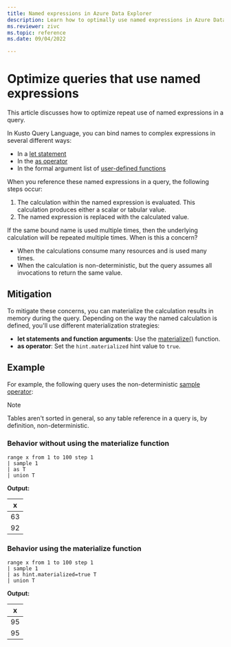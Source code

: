 ```yaml
---
title: Named expressions in Azure Data Explorer
description: Learn how to optimally use named expressions in Azure Data Explorer.
ms.reviewer: zivc
ms.topic: reference
ms.date: 09/04/2022

---
```

# Optimize queries that use named expressions

This article discusses how to optimize repeat use of named expressions in a query.

In Kusto Query Language, you can bind names to complex expressions in several different ways:

* In a [let statement](kusto/query/letstatement.md)
* In the [as operator](kusto/query/asoperator.md)
* In the formal argument list of [user-defined functions](kusto/query/functions/user-defined-functions.md)

When you reference these named expressions in a query, the following steps occur:
1. The calculation within the named expression is evaluated. This calculation produces either a scalar or tabular value.
1. The named expression is replaced with the calculated value.

If the same bound name is used multiple times, then the underlying calculation will be repeated multiple times. When is this a concern?

* When the calculations consume many resources and is used many times.
* When the calculation is non-deterministic, but the query assumes all invocations to return the same value.

## Mitigation

To mitigate these concerns, you can materialize the calculation results in memory during the query. Depending on the way the named calculation is defined, you'll use different materialization strategies:

* **let statements and function arguments**: Use the [materialize()](kusto/query/materializefunction.md) function.
* **as operator**: Set the `hint.materialized` hint value to `true`.

## Example

For example, the following query uses the non-deterministic [sample operator](kusto/query/sampleoperator.md):

> [!NOTE]
> Tables aren't sorted in general, so any table reference in a query is, by definition, non-deterministic.

### Behavior without using the materialize function

<!-- csl: https://help.kusto.windows.net/Samples -->
```kusto
range x from 1 to 100 step 1
| sample 1
| as T
| union T
```

**Output:**

|x|
|---|
|63|
|92|

### Behavior using the materialize function

<!-- csl: https://help.kusto.windows.net/Samples -->
```kusto
range x from 1 to 100 step 1
| sample 1
| as hint.materialized=true T
| union T
```

**Output:**

|x|
|---|
|95|
|95|
